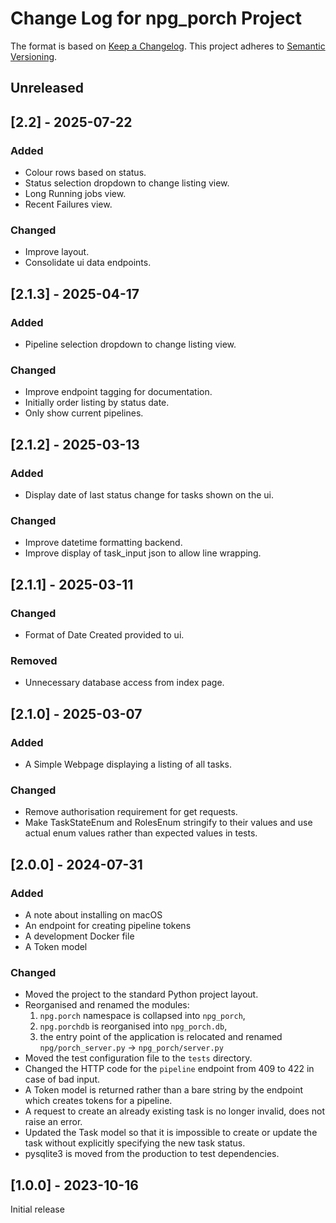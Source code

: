 # Change Log for npg_porch Project

The format is based on [Keep a Changelog](http://keepachangelog.com/).
This project adheres to [Semantic Versioning](http://semver.org/).

## Unreleased

## [2.2] - 2025-07-22

### Added

* Colour rows based on status.
* Status selection dropdown to change listing view.
* Long Running jobs view.
* Recent Failures view.

### Changed

* Improve layout.
* Consolidate ui data endpoints.

## [2.1.3] - 2025-04-17

### Added

* Pipeline selection dropdown to change listing view.

### Changed

* Improve endpoint tagging for documentation.
* Initially order listing by status date.
* Only show current pipelines.

## [2.1.2] - 2025-03-13

### Added

* Display date of last status change for tasks shown on the ui.

### Changed

* Improve datetime formatting backend.
* Improve display of task_input json to allow line wrapping.

## [2.1.1] - 2025-03-11

### Changed

* Format of Date Created provided to ui.

### Removed

* Unnecessary database access from index page.

## [2.1.0] - 2025-03-07

### Added

* A Simple Webpage displaying a listing of all tasks.

### Changed

* Remove authorisation requirement for get requests.
* Make TaskStateEnum and RolesEnum stringify to their values and use actual 
  enum values rather than expected values in tests.

## [2.0.0] - 2024-07-31

### Added

* A note about installing on macOS
* An endpoint for creating pipeline tokens
* A development Docker file
* A Token model

### Changed

* Moved the project to the standard Python project layout.
* Reorganised and renamed the modules:
    1. `npg.porch` namespace is collapsed into `npg_porch`,
    2. `npg.porchdb` is reorganised into `npg_porch.db`,
    3. the entry point of the application is relocated and
    renamed `npg/porch_server.py` -> `npg_porch/server.py`
* Moved the test configuration file to the `tests` directory.
* Changed the HTTP code for the `pipeline` endpoint from 409 to 422 in case of
  bad input.
* A Token model is returned rather than a bare string by the endpoint which
creates tokens for a pipeline.
* A request to create an already existing task is no longer invalid, does not
raise an error.
* Updated the Task model so that it is impossible to create or update the task
  without explicitly specifying the new task status.
* pysqlite3 is moved from the production to test dependencies.

## [1.0.0] - 2023-10-16

Initial release
